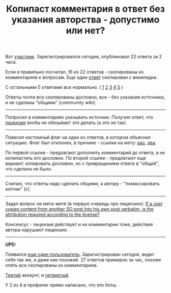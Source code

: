﻿---
title: "Копипаст комментария в ответ без указания авторства - допустимо или нет?"
se.owner.user_id: 215103
se.owner.display_name: "HolyBlackCat"
se.owner.link: "https://ru.meta.stackoverflow.com/users/215103/holyblackcat"
se.link: "https://ru.meta.stackoverflow.com/questions/10628/%d0%9a%d0%be%d0%bf%d0%b8%d0%bf%d0%b0%d1%81%d1%82-%d0%ba%d0%be%d0%bc%d0%bc%d0%b5%d0%bd%d1%82%d0%b0%d1%80%d0%b8%d1%8f-%d0%b2-%d0%be%d1%82%d0%b2%d0%b5%d1%82-%d0%b1%d0%b5%d0%b7-%d1%83%d0%ba%d0%b0%d0%b7%d0%b0%d0%bd%d0%b8%d1%8f-%d0%b0%d0%b2%d1%82%d0%be%d1%80%d1%81%d1%82%d0%b2%d0%b0-%d0%b4%d0%be%d0%bf%d1%83%d1%81%d1%82%d0%b8%d0%bc%d0%be-%d0%b8%d0%bb%d0%b8-%d0%bd%d0%b5%d1%82"
se.question_id: 10628
se.post_type: question
se.score: 27
---
<p>Вот <a href="https://ru.stackoverflow.com/users/398230/joker?tab=answers">участник</a>. Зарегистрировался сегодня, опубликовал 22 ответа за 2 часа.</p>
<p>Если я правильно посчитал, 16 из 22 ответов - скопированы из комментариев к вопросам. Еще один <a href="https://ru.stackoverflow.com/a/1153305/215103">ответ</a> скопирован с википедии.</p>
<p>С остальными 5 ответами все нормально. (
<a href="https://ru.stackoverflow.com/a/1153282/215103">1</a>
<a href="https://ru.stackoverflow.com/a/1153286/215103">2</a>
<a href="https://ru.stackoverflow.com/a/1153290/215103">3</a>
<a href="https://ru.stackoverflow.com/a/1153291/215103">4</a>
<a href="https://ru.stackoverflow.com/a/1153300/215103">5</a>
)</p>
<p>Ответы почти все скопированы дословно, все - без указания источника, и не сделаны &quot;общими&quot; (community wiki).</p>
<hr />
<p>Попросил в комментариях указывать источник. Получил ответ, что <a href="https://stackoverflow.com/help/licensing">лицензия</a> якобы не обязывает это делать (а это не так).</p>
<hr />
<p>Повесил кастомный флаг на один из ответов, в котором объяснил ситуацию. Флаг был отклонен, в причине - ссылки на мету: <a href="https://ru.meta.stackoverflow.com/q/4670/">раз</a>, <a href="https://ru.meta.stackoverflow.com/q/3061/">два</a>.</p>
<p>По первой ссылке - предлагают дополнять комментарий до ответа, а не копипастить его дословно. По второй ссылке - предлагают еще вариант: копировать дословно, но с превращением ответа в &quot;общий&quot;, что сделано не было.</p>
<hr />
<p>Считаю, что ответы надо сделать общими, а автору - &quot;помассировать копчик&quot; (с).</p>
<hr />
<p>Задал вопрос на мета-мете (в первую очередь про лицензию): <a href="https://meta.stackexchange.com/q/350905/353058">If a user copies content from another SO post into his own post verbatim, is the attribution required according to the license?</a></p>
<p>Консенсус - лицензия действует и на комментарии тоже, действия автора нарушают лицензию.</p>
<hr />
<p><strong>UPD:</strong></p>
<p>Появился <a href="https://ru.stackoverflow.com/users/398755/jokerbot">еще один пользователь</a>. Зарегистрирован сегодня, ведет себя так же, и даже ник похожий. 27 ответов примерно за час, похоже опять все скопированы из комментариев.</p>
<p><a href="https://ru.stackoverflow.com/users/399631/jokerbot-v2">Третий</a> аккаунт, и <a href="https://ru.stackoverflow.com/users/401315/bog">четвертый</a>.</p>
<p>У 2 из 4 в профилях прямо написано, что это боты.</p>
